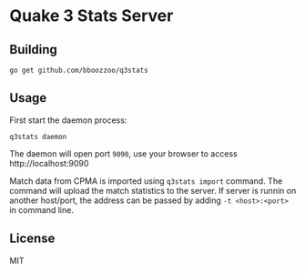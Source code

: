 # Quake 3 Stats Server

## Building

```
go get github.com/bboozzoo/q3stats
```

## Usage

First start the daemon process:

```
q3stats daemon
```

The daemon will open port `9090`, use your browser to access
http://localhost:9090

Match data from CPMA is imported using `q3stats import` command. The
command will upload the match statistics to the server. If server is
runnin on another host/port, the address can be passed by adding `-t
<host>:<port>` in command line.

## License

MIT
